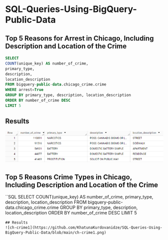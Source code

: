 # SQL-Queries-Using-BigQuery-Public-Data

## Top 5 Reasons for Arrest in Chicago, Including Description and Location of the Crime
```SQL
SELECT
COUNT(unique_key) AS number_of_crime, 
primary_type,
description,
location_description
FROM bigquery-public-data.chicago_crime.crime
WHERE arrest=True
GROUP BY primary_type, description, location_description
ORDER BY number_of_crime DESC
LIMIT 5
```
## Results
![ch-crime](https://github.com/KhatunaKurdovanidze/SQL-Queries-Using-BigQuery-Public-Data/blob/main/ch-crime.png)

## Top 5 Reasons Crime Types in Chicago, Including Description and Location of the Crime
``SQL
SELECT
COUNT(unique_key) AS number_of_crime, 
primary_type,
description,
location_description
FROM bigquery-public-data.chicago_crime.crime
GROUP BY primary_type, description, location_description
ORDER BY number_of_crime DESC
LIMIT 5
```
## Results
![ch-crime1](https://github.com/KhatunaKurdovanidze/SQL-Queries-Using-BigQuery-Public-Data/blob/main/ch-crime1.png)
